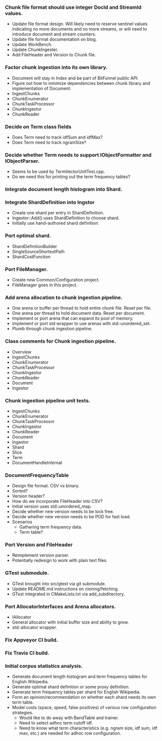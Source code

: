 ### Chunk file format should use integer DocId and StreamId values.

* Update file format design. Will likely need to reserve sentinel values indicating
no more documents and no more streams, or will need to introduce document and stream
counters.
* Update file format documentation on blog.
* Update WorkBench.
* Update ChunkIngester.
* Add FileHeader and Version to Chunk file.



### Factor chunk ingestion into its own library.

* Document will stay in Index and be part of BitFunnel public API.
* Figure out how to minimize dependencies between chunk library and implementation
of Document.
* IngestChunks
* ChunkEnumerator
* ChunkTaskProcessor
* ChunkIngestor
* ChunkReader



### Decide on Term class fields

* Does Term need to track idfSum and idfMax?
* Does Term need to track ngramSize?



### Decide whether Term needs to support IObjectFormatter and IObjectParser.

* Seems to be used by TermVectorUnitTest.cpp.
* Do we need this for printing out the term frequency tables?



### Integrate document length histogram into Shard.



### Integrate ShardDefinition into Ingstor

* Create one shard per entry in ShardDefinition.
* Ingestor::Add() uses ShardDefinition to choose shard.
* Initially use hand-authored shard definition.



### Port optimal shard.

* ShardDefinitionBuilder
* SingleSourceShortestPath
* ShardCostFunction



### Port FileManager.

* Create new Common/Configuration project.
* FileManager goes in this project.



### Add arena allocation to chunk ingestion pipeline.

* One arena or buffer per thread to hold entire chunk file. Reset per file.
* One arena per thread to hold document data. Reset per document.
* Implement or port arena that can expand its pool of memory.
* Implement or port std wrapper to use arenas with std::unordered_set.
* Plumb through chunk ingestion pipeline.



### Class comments for Chunk ingestion pipeline.

* Overview
* IngestChunks
* ChunkEnumerator
* ChunkTaskProcessor
* ChunkIngestor
* ChunkReader
* Document
* Ingestor



### Chunk ingestion pipeline unit tests.

* IngestChunks
* ChunkEnumerator
* ChunkTaskProcessor
* ChunkIngestor
* ChunkReader
* Document
* Ingestor
* Shard
* Slice
* Term
* DocumentHandleInternal



### DocumentFrequencyTable

* Design file format. CSV vs binary.
* Sorted?
* Version header?
* How do we incorporate FileHeader into CSV?
* Initial version uses std::unordered_map.
* Decide whether new version needs to be lock free.
* Decide whether new version needs to be POD for fast load.
* Scenarios
  * Gathering term frequency data.
  * Term table?



### Port Version and FileHeader

* Reimplement version parser.
* Potentially redesign to work with plain text files.



### GTest submodule.

* GTest brought into src/gtest via git submodule.
* Update README.md instructions on cloning/fetching.
* GTest integrated in CMakeLists.txt via add_subdirectory.



### Port AllocatorInterfaces and Arena allocators.

* IAllocator
* General allocator with initial buffer size and ability to grow.
* std::allocator wrapper.



### Fix Appveyor CI build.



### Fix Travis CI build.


### Initial corpus statistics analysis.

* Generate document length histogram and term frequency tables for English Wikipedia.
* Generate optimal shard definition or some proxy definition.
* Generate term frequency tables per shard for English Wikipedia.
* Form an opinion/recommendation on whether each shard needs its own term table.
* Model costs (space, speed, false positives) of various row configuration strategies.
  * Would like to do away with BandTable and trainer.
  * Need to select adhoc term cutoff idf.
  * Need to know what term characteristics (e.g. ngram size, idf sum, idf max, etc.)
    are needed for adhoc row configuration.



